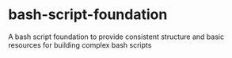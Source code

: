 # bash-script-foundation
A bash script foundation to provide consistent structure and basic resources for building complex bash scripts
